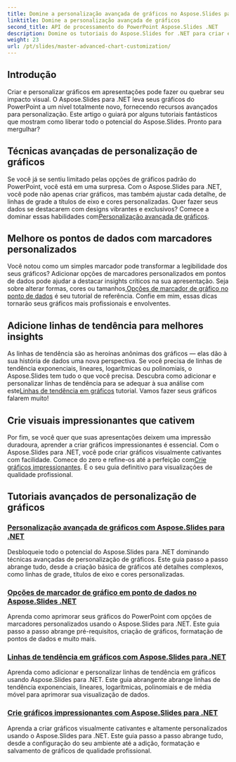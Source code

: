 ```yaml
---
title: Domine a personalização avançada de gráficos no Aspose.Slides para .NET
linktitle: Domine a personalização avançada de gráficos
second_title: API de processamento do PowerPoint Aspose.Slides .NET
description: Domine os tutoriais do Aspose.Slides for .NET para criar e personalizar gráficos. Aprenda técnicas avançadas para linhas de tendência, marcadores e visualizações de dados impressionantes.
weight: 23
url: /pt/slides/master-advanced-chart-customization/
---
```

## Introdução

Criar e personalizar gráficos em apresentações pode fazer ou quebrar seu impacto visual. O Aspose.Slides para .NET leva seus gráficos do PowerPoint a um nível totalmente novo, fornecendo recursos avançados para personalização. Este artigo o guiará por alguns tutoriais fantásticos que mostram como liberar todo o potencial do Aspose.Slides. Pronto para mergulhar?

## Técnicas avançadas de personalização de gráficos

 Se você já se sentiu limitado pelas opções de gráficos padrão do PowerPoint, você está em uma surpresa. Com o Aspose.Slides para .NET, você pode não apenas criar gráficos, mas também ajustar cada detalhe, de linhas de grade a títulos de eixo e cores personalizadas. Quer fazer seus dados se destacarem com designs vibrantes e exclusivos? Comece a dominar essas habilidades com[Personalização avançada de gráficos](./advanced-chart-customization/).

## Melhore os pontos de dados com marcadores personalizados

Você notou como um simples marcador pode transformar a legibilidade dos seus gráficos? Adicionar opções de marcadores personalizados em pontos de dados pode ajudar a destacar insights críticos na sua apresentação. Seja sobre alterar formas, cores ou tamanhos,[Opções de marcador de gráfico no ponto de dados](./chart-marker-options/) é seu tutorial de referência. Confie em mim, essas dicas tornarão seus gráficos mais profissionais e envolventes.

## Adicione linhas de tendência para melhores insights

 As linhas de tendência são as heroínas anônimas dos gráficos — elas dão à sua história de dados uma nova perspectiva. Se você precisa de linhas de tendência exponenciais, lineares, logarítmicas ou polinomiais, o Aspose.Slides tem tudo o que você precisa. Descubra como adicionar e personalizar linhas de tendência para se adequar à sua análise com este[Linhas de tendência em gráficos](./trend-lines-in-charts/) tutorial. Vamos fazer seus gráficos falarem muito!

## Crie visuais impressionantes que cativem

Por fim, se você quer que suas apresentações deixem uma impressão duradoura, aprender a criar gráficos impressionantes é essencial. Com o Aspose.Slides para .NET, você pode criar gráficos visualmente cativantes com facilidade. Comece do zero e refine-os até a perfeição com[Crie gráficos impressionantes](./create-stunning-chart/). É o seu guia definitivo para visualizações de qualidade profissional.

## Tutoriais avançados de personalização de gráficos
### [Personalização avançada de gráficos com Aspose.Slides para .NET](./advanced-chart-customization/)
Desbloqueie todo o potencial do Aspose.Slides para .NET dominando técnicas avançadas de personalização de gráficos. Este guia passo a passo abrange tudo, desde a criação básica de gráficos até detalhes complexos, como linhas de grade, títulos de eixo e cores personalizadas.
### [Opções de marcador de gráfico em ponto de dados no Aspose.Slides .NET](./chart-marker-options/)
Aprenda como aprimorar seus gráficos do PowerPoint com opções de marcadores personalizados usando o Aspose.Slides para .NET. Este guia passo a passo abrange pré-requisitos, criação de gráficos, formatação de pontos de dados e muito mais.
### [Linhas de tendência em gráficos com Aspose.Slides para .NET](./trend-lines-in-charts/)
Aprenda como adicionar e personalizar linhas de tendência em gráficos usando Aspose.Slides para .NET. Este guia abrangente abrange linhas de tendência exponenciais, lineares, logarítmicas, polinomiais e de média móvel para aprimorar sua visualização de dados.
### [Crie gráficos impressionantes com Aspose.Slides para .NET](./create-stunning-chart/)
Aprenda a criar gráficos visualmente cativantes e altamente personalizados usando o Aspose.Slides para .NET. Este guia passo a passo abrange tudo, desde a configuração do seu ambiente até a adição, formatação e salvamento de gráficos de qualidade profissional.